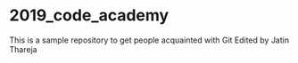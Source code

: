 # 2019_code_academy
This is a sample repository to get people acquainted  with Git
Edited by Jatin Thareja
